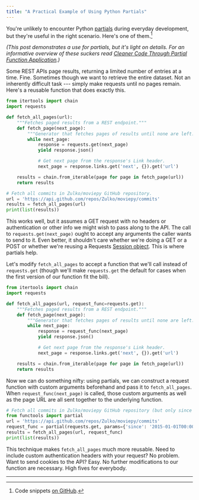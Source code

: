 ```yaml
---
title: "A Practical Example of Using Python Partials"
---
```


You're unlikely to encounter Python [partials](https://docs.python.org/3/library/functools.html#partial-objects) during everyday development, but they're useful in the right scenario. Here's one of them.[^1]

*(This post demonstrates a use for partials, but it's light on details. For an informative overview of these suckers read [Cleaner Code Through Partial Function Application](http://chriskiehl.com/article/Cleaner-coding-through-partially-applied-functions/).)*

Some REST APIs page results, returning a limited number of entries at a time. Fine. Sometimes though we want to retrieve the entire dataset. Not an inherently difficult task --- simply make requests until no pages remain. Here's a reusable function that does exactly this.

```python
from itertools import chain
import requests

def fetch_all_pages(url):
    """Fetches paged results from a REST endpoint."""
    def fetch_page(next_page):
        """Generator that fetches pages of results until none are left."""
        while next_page:
            response = requests.get(next_page)
            yield response.json()

            # Get next page from the response's Link header.
            next_page = response.links.get('next', {}).get('url')

    results = chain.from_iterable(page for page in fetch_page(url))
    return results

# Fetch all commits in Zulko/moviepy GitHub repository.
url = 'https://api.github.com/repos/Zulko/moviepy/commits'
results = fetch_all_pages(url)
print(list(results))
```

This works well, but it assumes a GET request with no headers or authentication or other info we might wish to pass along to the API. The call to `requests.get(next_page)` ought to accept any arguments the caller wants to send to it. Even better, it shouldn't care whether we're doing a GET or a POST or whether we're reusing a Requests [Session object](http://docs.python-requests.org/en/latest/user/advanced/#session-objects). This is where partials help.

Let's modify `fetch_all_pages` to accept a function that we'll call instead of `requests.get` (though we'll make `requests.get` the default for cases when the first version of our function fit the bill).

```python
from itertools import chain
import requests

def fetch_all_pages(url, request_func=requests.get):
    """Fetches paged results from a REST endpoint."""
    def fetch_page(next_page):
        """Generator that fetches pages of results until none are left."""
        while next_page:
            response = request_func(next_page)
            yield response.json()

            # Get next page from the response's Link header.
            next_page = response.links.get('next', {}).get('url')

    results = chain.from_iterable(page for page in fetch_page(url))
    return results
```

Now we can do something nifty: using partials, we can construct a request function with custom arguments beforehand and pass it to `fetch_all_pages`. When `request_func(next_page)` is called, those custom arguments as well as the page URL are all sent together to the underlying function.

```python
# Fetch all commits in Zulko/moviepy GitHub repository (but only since 2015).
from functools import partial
url = 'https://api.github.com/repos/Zulko/moviepy/commits'
request_func = partial(requests.get, params={'since': '2015-01-01T00:00:00Z'})
results = fetch_all_pages(url, request_func)
print(list(results))
```

This technique makes `fetch_all_pages` much more reusable. Need to include custom authentication headers with your request? No problem. Want to send cookies to the API? Easy. No further modifications to our function are necessary. High fives for everybody.

---

[^1]: Code snippets [on GitHub](https://github.com/mminer/blog-code/tree/master/practical-example-using-python-partials).
